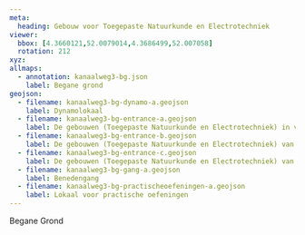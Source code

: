 ```yaml
---
meta:
  heading: Gebouw voor Toegepaste Natuurkunde en Electrotechniek
viewer:
  bbox: [4.3660121,52.0079014,4.3686499,52.007058]
  rotation: 212
xyz:
allmaps:
  - annotation: kanaalweg3-bg.json
    label: Begane grond
geojson: 
  - filename: kanaalweg3-bg-dynamo-a.geojson
    label: Dynamolokaal
  - filename: kanaalweg3-bg-entrance-a.geojson
    label: De gebouwen (Toegepaste Natuurkunde en Electrotechniek) in vogelvlucht
  - filename: kanaalweg3-bg-entrance-b.geojson
    label: De gebouwen (Toegepaste Natuurkunde en Electrotechniek) van de Z.O. zijde gezien
  - filename: kanaalweg3-bg-entrance-c.geojson
    label: De gebouwen (Toegepaste Natuurkunde en Electrotechniek) van de Z.W. zijde gezien
  - filename: kanaalweg3-bg-gang-a.geojson
    label: Benedengang
  - filename: kanaalweg3-bg-practischeoefeningen-a.geojson
    label: Lokaal voor practische oefeningen
---
```

Begane Grond